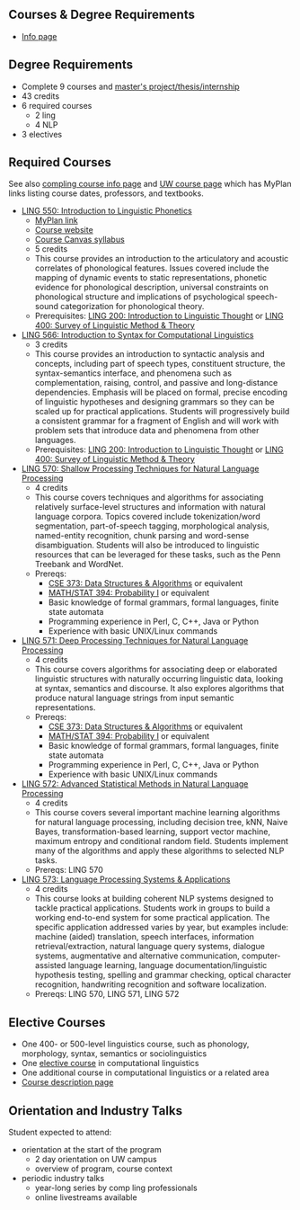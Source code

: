## Courses & Degree Requirements
- [Info page](https://www.compling.uw.edu/academic-experience/courses)


## Degree Requirements
- Complete 9 courses and [master's project/thesis/internship](https://www.compling.uw.edu/Academic-Experience/#mastersproject)
- 43 credits
- 6 required courses
	- 2 ling
	- 4 NLP
- 3 electives


## Required Courses
See also [compling course info page](https://www.compling.uw.edu/academic-experience/courses/course-descriptions#566) and [UW course page](https://www.washington.edu/students/crscat/ling.html#ling550) which has MyPlan links listing course dates, professors, and textbooks.

- [LING 550: Introduction to Linguistic Phonetics](https://www.compling.uw.edu/academic-experience/courses/course-descriptions#550)
	- [MyPlan link](https://myplan.uw.edu/course/#/courses/LING550)
	- [Course website](https://courses.washington.edu/lingclas/450/)
	- [Course Canvas syllabus](https://canvas.uw.edu/courses/883006/assignments/syllabus)
	- 5 credits
	- This course provides an introduction to the articulatory and acoustic correlates of phonological features. Issues covered include the mapping of dynamic events to static representations, phonetic evidence for phonological description, universal constraints on phonological structure and implications of psychological speech-sound categorization for phonological theory.
	- Prerequisites: [LING 200: Introduction to Linguistic Thought](http://www.washington.edu/students/crscat/ling.html#ling200) or [LING 400: Survey of Linguistic Method & Theory](http://www.washington.edu/students/crscat/ling.html#ling400)
- [LING 566: Introduction to Syntax for Computational Linguistics](https://www.compling.uw.edu/academic-experience/courses/course-descriptions#566)
	- 3 credits
	- This course provides an introduction to syntactic analysis and concepts, including part of speech types, constituent structure, the syntax-semantics interface, and phenomena such as complementation, raising, control, and passive and long-distance dependencies. Emphasis will be placed on formal, precise encoding of linguistic hypotheses and designing grammars so they can be scaled up for practical applications. Students will progressively build a consistent grammar for a fragment of English and will work with problem sets that introduce data and phenomena from other languages.
	- Prerequisites: [LING 200: Introduction to Linguistic Thought](http://www.washington.edu/students/crscat/ling.html#ling200) or [LING 400: Survey of Linguistic Method & Theory](http://www.washington.edu/students/crscat/ling.html#ling400)
- [LING 570: Shallow Processing Techniques for Natural Language Processing](https://www.compling.uw.edu/academic-experience/courses/course-descriptions#570)
	- 4 credits
	- This course covers techniques and algorithms for associating relatively surface-level structures and information with natural language corpora. Topics covered include tokenization/word segmentation, part-of-speech tagging, morphological analysis, named-entity recognition, chunk parsing and word-sense disambiguation. Students will also be introduced to linguistic resources that can be leveraged for these tasks, such as the Penn Treebank and WordNet.
	- Prereqs:
		- [CSE 373: Data Structures & Algorithms](http://www.washington.edu/students/crscat/cse.html#cse373) or equivalent
		- [MATH/STAT 394: Probability I](http://www.washington.edu/students/crscat/math.html#math394) or equivalent
		- Basic knowledge of formal grammars, formal languages, finite state automata
		- Programming experience in Perl, C, C++, Java or Python
		- Experience with basic UNIX/Linux commands
- [LING 571: Deep Processing Techniques for Natural Language Processing](https://www.compling.uw.edu/academic-experience/courses/course-descriptions#571)
	- 4 credits
	- This course covers algorithms for associating deep or elaborated linguistic structures with naturally occurring linguistic data, looking at syntax, semantics and discourse. It also explores algorithms that produce natural language strings from input semantic representations.
	- Prereqs:
		- [CSE 373: Data Structures & Algorithms](http://www.washington.edu/students/crscat/cse.html#cse373) or equivalent
		- [MATH/STAT 394: Probability I](http://www.washington.edu/students/crscat/math.html#math394) or equivalent
		- Basic knowledge of formal grammars, formal languages, finite state automata
		- Programming experience in Perl, C, C++, Java or Python
		- Experience with basic UNIX/Linux commands
- [LING 572: Advanced Statistical Methods in Natural Language Processing](https://www.compling.uw.edu/academic-experience/courses/course-descriptions#572)
	- 4 credits
	- This course covers several important machine learning algorithms for natural language processing, including decision tree, kNN, Naive Bayes, transformation-based learning, support vector machine, maximum entropy and conditional random field. Students implement many of the algorithms and apply these algorithms to selected NLP tasks.
	- Prereqs: LING 570
- [LING 573: Language Processing Systems & Applications](https://www.compling.uw.edu/academic-experience/courses/course-descriptions#573)
	- 4 credits
	- This course looks at building coherent NLP systems designed to tackle practical applications. Students work in groups to build a working end-to-end system for some practical application. The specific application addressed varies by year, but examples include: machine (aided) translation, speech interfaces, information retrieval/extraction, natural language query systems, dialogue systems, augmentative and alternative communication, computer-assisted language learning, language documentation/linguistic hypothesis testing, spelling and grammar checking, optical character recognition, handwriting recognition and software localization.
	- Prereqs: LING 570, LING 571, LING 572

## Elective Courses
- One 400- or 500-level linguistics course, such as phonology, morphology, syntax, semantics or sociolinguistics
- One [elective course](https://www.compling.uw.edu/academic-experience/courses/course-descriptions#Elective) in computational linguistics
- One additional course in computational linguistics or a related area
- [Course description page](https://www.compling.uw.edu/academic-experience/courses/course-descriptions)

## Orientation and Industry Talks
Student expected to attend:
- orientation at the start of the program
	- 2 day orientation on UW campus
	- overview of program, course context
- periodic industry talks
	- year-long series by comp ling professionals
	- online livestreams available
